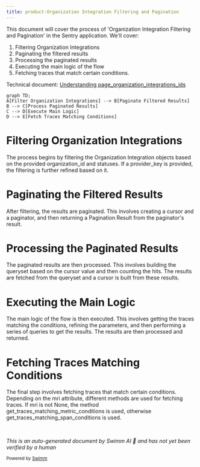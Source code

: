 ```yaml
---
title: product-Organization Integration Filtering and Pagination
---
```

This document will cover the process of 'Organization Integration Filtering and Pagination' in the Sentry application. We'll cover:

1. Filtering Organization Integrations
2. Paginating the filtered results
3. Processing the paginated results
4. Executing the main logic of the flow
5. Fetching traces that match certain conditions.

Technical document: <SwmLink doc-title="Understanding page_organization_integrations_ids">[Understanding page_organization_integrations_ids](/.swm/understanding-page_organization_integrations_ids.tbba4ci8.sw.md)</SwmLink>

```mermaid
graph TD;
A[Filter Organization Integrations] --> B[Paginate Filtered Results]
B --> C[Process Paginated Results]
C --> D[Execute Main Logic]
D --> E[Fetch Traces Matching Conditions]
```

# Filtering Organization Integrations

The process begins by filtering the Organization Integration objects based on the provided organization_id and statuses. If a provider_key is provided, the filtering is further refined based on it.

# Paginating the Filtered Results

After filtering, the results are paginated. This involves creating a cursor and a paginator, and then returning a Pagination Result from the paginator's result.

# Processing the Paginated Results

The paginated results are then processed. This involves building the queryset based on the cursor value and then counting the hits. The results are fetched from the queryset and a cursor is built from these results.

# Executing the Main Logic

The main logic of the flow is then executed. This involves getting the traces matching the conditions, refining the parameters, and then performing a series of queries to get the results. The results are then processed and returned.

# Fetching Traces Matching Conditions

The final step involves fetching traces that match certain conditions. Depending on the mri attribute, different methods are used for fetching traces. If mri is not None, the method get_traces_matching_metric_conditions is used, otherwise get_traces_matching_span_conditions is used.

&nbsp;

*This is an auto-generated document by Swimm AI 🌊 and has not yet been verified by a human*

<SwmMeta version="3.0.0" repo-id="Z2l0aHViJTNBJTNBc2VudHJ5LWRlbW8lM0ElM0FTd2ltbS1EZW1v" repo-name="sentry-demo" doc-type="product-flows"><sup>Powered by [Swimm](/)</sup></SwmMeta>
